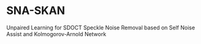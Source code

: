 # SNA-SKAN
Unpaired Learning for SDOCT Speckle Noise Removal based on Self Noise Assist and Kolmogorov-Arnold Network

